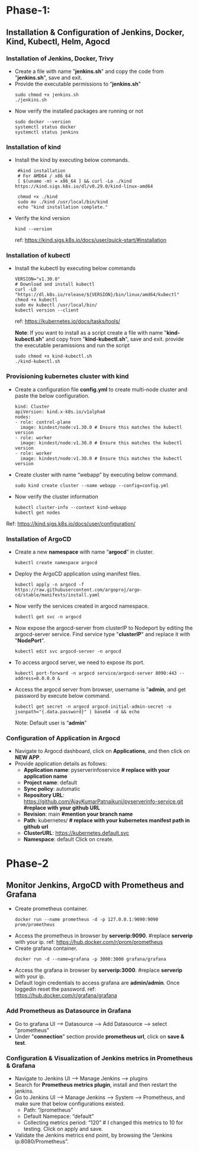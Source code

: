 # Phase-1:
## Installation & Configuration of Jenkins, Docker, Kind, Kubectl, Helm, Agocd

### Installation of Jenkins, Docker, Trivy

- Create a file with name "**jenkins.sh**" and copy the code from "**jenkins.sh**", save and exit.
- Provide the executable permissions to "**jenkins.sh**"
  ```
  sudo chmod +x jenkins.sh
  ./jenkins.sh
  ```
- Now verify the installed packages are running or not
  ```
  sudo docker --version
  systemctl status docker
  systemctl status jenkins
  ```
### Installation of kind
- Install the kind by executing below commands.
  ```
   #kind installation
   # For AMD64 / x86_64
   [ $(uname -m) = x86_64 ] && curl -Lo ./kind https://kind.sigs.k8s.io/dl/v0.29.0/kind-linux-amd64

   chmod +x ./kind
   sudo mv ./kind /usr/local/bin/kind
   echo "kind installation complete."
  ```
- Verify the kind version
  ```
  kind --version
  ```
  ref: https://kind.sigs.k8s.io/docs/user/quick-start/#installation
### Installation of kubectl
- Install the kubectl by executing below commands
  ```
  VERSION="v1.30.0"
  # Download and install kubectl
  curl -LO "https://dl.k8s.io/release/${VERSION}/bin/linux/amd64/kubectl"
  chmod +x kubectl
  sudo mv kubectl /usr/local/bin/
  kubectl version --client
  ```
  ref: https://kubernetes.io/docs/tasks/tools/

  **Note**: If you want to install as a script create a file with name "**kind-kubectl.sh**" and copy from "**kind-kubectl.sh**", save and exit.
  provide the executable peramissions and run the script
  ```
  sudo chmod +x kind-kubectl.sh
  ./kind-kubectl.sh
  ```

### Provisioning kubernetes cluster with kind
- Create a configuration file **config.yml** to create multi-node cluster and paste the below configuration.
  ```
  kind: Cluster
  apiVersion: kind.x-k8s.io/v1alpha4
  nodes:
  - role: control-plane
    image: kindest/node:v1.30.0 # Ensure this matches the kubectl version
  - role: worker
    image: kindest/node:v1.30.0 # Ensure this matches the kubectl version
  - role: worker
    image: kindest/node:v1.30.0 # Ensure this matches the kubectl version
  ```
- Create cluster with name “webapp” by executing below command.
  ```
  sudo kind create cluster --name webapp --config=config.yml
  ```
- Now verify the cluster information
  ```
  kubectl cluster-info --context kind-webapp
  kubectl get nodes
  ```
Ref: https://kind.sigs.k8s.io/docs/user/configuration/

### Installation of ArgoCD
- Create a new **namespace** with name “**argocd**” in cluster.
  ```
  kubectl create namespace argocd
  ```
- Deploy the ArgoCD application using manifest files.
  ```
  kubectl apply -n argocd -f https://raw.githubusercontent.com/argoproj/argo-cd/stable/manifests/install.yaml
  ```
- Now verify the services created in argocd namespace.
  ```
  kubectl get svc -n argocd
  ```
- Now expose the argocd-server from clusterIP to Nodeport by editing the argocd-server service. Find service type "**clusterIP**" and replace it with "**NodePort**".
  ```
  kubectl edit svc argocd-server -n argocd
  ```
- To access argocd server, we need to expose its port.
  ```
  kubectl port-forward -n argocd service/argocd-server 8090:443 --address=0.0.0.0 &
  ```
- Access the argocd server from browser, username is "**admin**, and get password by execute below command.
  ```
  kubectl get secret -n argocd argocd-initial-admin-secret -o jsonpath="{.data.password}" | base64 -d && echo
  ```
  Note: Default user is “**admin**”

### Configuration of Application in Argocd
- Navigate to Argocd dashboard, click on **Applications**, and then click on **NEW APP**.
- Provide application details as follows:
  - **Application name**: pyserverinfoservice   **# replace with your application name**
  - **Project name**: default
  - **Sync policy**: automatic
  - **Repository URL**: https://github.com/AjayKumarPatnaikuni/pyserverinfo-service.git    **#replace with your github URL**
  - **Revision**: main   **#mention your branch name**
  - **Path**: kubernetes/    **# replace with your kubernetes manifest path in github url**
  - **ClusterURL**: https://kubernetes.default.svc
  - **Namespace**: default
 Click on create.

# Phase-2
##  Monitor Jenkins, ArgoCD with Prometheus and Grafana
- Create prometheus container.
  ```
  docker run --name prometheus -d -p 127.0.0.1:9090:9090 prom/prometheus
  ```
- Access the prometheus in browser by **serverip:9090**. #replace **serverip** with your ip.
ref: https://hub.docker.com/r/prom/prometheus
- Create grafana container.
  ```
  docker run -d --name=grafana -p 3000:3000 grafana/grafana
  ```
- Access the grafana in browser by **serverip:3000**. #replace **serverip** with your ip.
- Default login credentials to access grafana are **admin/admin**. Once loggedin reset the password.
ref: https://hub.docker.com/r/grafana/grafana

### Add Prometheus as Datasource in Grafana
- Go to grafana UI --> Datasource --> Add Datasource --> select "prometheus"
- Under "**connection**" section provide **prometheus url**, click on **save & test**.

### Configuration & Visualization  of Jenkins metrics  in Prometheus & Grafana
- Navigate to Jenkins UI --> Manage Jenkins --> plugins
- Search for **Prometheus metrics plugin**, install and then restart the jenkins. 
- Go to Jenkins UI --> Manage Jenkins --> System --> Prometheus, and make sure that below configurations existed.
    - Path: “/prometheus”
    - Default Namepace: “default”
    - Collecting metrics period: “120” # I changed this metrics to 10 for testing.
  Click on apply and save.
- Validate the Jenkins metrics end point, by browsing the “Jenkins ip:8080/Prometheus”.
